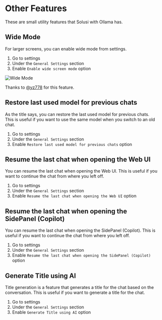 # Other Features

These are small utility features that Solusi with Ollama has.

## Wide Mode

For larger screens, you can enable wide mode from settings.

1. Go to settings
2. Under the `General Settings` section
3. Enable `Enable wide screen mode` option

![Wide Mode](https://pub-35424b4473484be483c0afa08c69e7da.r2.dev/Screenshot%202025-02-19%20212707.png)

Thanks to [@yz778](https://github.com/yz778) for this feature. 

## Restore last used model for previous chats

As the title says, you can restore the last used model for previous chats. This is useful if you want to use the same model when you switch to an old chat.

1. Go to settings
2. Under the `General Settings` section
3. Enable `Restore last used model for previous chats` option


## Resume the last chat when opening the Web UI

You can resume the last chat when opening the Web UI. This is useful if you want to continue the chat from where you left off.

1. Go to settings
2. Under the `General Settings` section
3. Enable `Resume the last chat when opening the Web UI` option

## Resume the last chat when opening the SidePanel (Copilot)

You can resume the last chat when opening the SidePanel (Copilot). This is useful if you want to continue the chat from where you left off.

1. Go to settings
2. Under the `General Settings` section
3. Enable `Resume the last chat when opening the SidePanel (Copilot)` option


## Generate Title using AI

Title generation is a feature that generates a title for the chat based on the conversation. This is useful if you want to generate a title for the chat.

1. Go to settings
2. Under the `General Settings` section
3. Enable `Generate Title using AI` option
